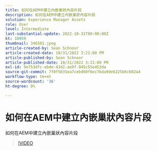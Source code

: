 ```yaml
---
title: 如何在AEM中建立內嵌巢狀內容片段
description: 如何在AEM中建立內嵌巢狀內容片段
solution: Experience Manager Assets
role: User
level: Intermediate
last-substantial-update: 2022-10-31T00:00:00Z
kt: 10959
thumbnail: 346581.jpeg
article-created-by: Sean Schnoor
article-created-date: 10/31/2022 3:21:00 PM
article-published-by: Sean Schnoor
article-published-date: 10/31/2022 3:21:00 PM
exl-id: 9e753dfc-ebde-43d2-ae9f-945c55e453da
source-git-commit: 7f0f5035ea7cebd60f6ec7bda9de6225b6c602a4
workflow-type: tm+mt
source-wordcount: '36'
ht-degree: 0%

---
```


# 如何在AEM中建立內嵌巢狀內容片段

如何在AEM中建立內嵌巢狀內容片段

>[!VIDEO](https://video.tv.adobe.com/v/346581/?quality=12&learn=on)
